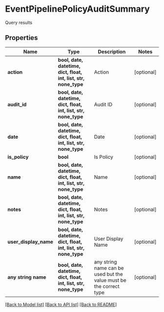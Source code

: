 # EventPipelinePolicyAuditSummary

Query results

## Properties
Name | Type | Description | Notes
------------ | ------------- | ------------- | -------------
**action** | **bool, date, datetime, dict, float, int, list, str, none_type** | Action | [optional] 
**audit_id** | **bool, date, datetime, dict, float, int, list, str, none_type** | Audit ID | [optional] 
**date** | **bool, date, datetime, dict, float, int, list, str, none_type** | Date | [optional] 
**is_policy** | **bool** | Is Policy | [optional] 
**name** | **bool, date, datetime, dict, float, int, list, str, none_type** | Name | [optional] 
**notes** | **bool, date, datetime, dict, float, int, list, str, none_type** | Notes | [optional] 
**user_display_name** | **bool, date, datetime, dict, float, int, list, str, none_type** | User Display Name | [optional] 
**any string name** | **bool, date, datetime, dict, float, int, list, str, none_type** | any string name can be used but the value must be the correct type | [optional]

[[Back to Model list]](../README.md#documentation-for-models) [[Back to API list]](../README.md#documentation-for-api-endpoints) [[Back to README]](../README.md)


